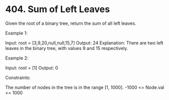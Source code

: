 # 404. Sum of Left Leaves

Given the root of a binary tree, return the sum of all left leaves.

Example 1:

Input: root = [3,9,20,null,null,15,7]
Output: 24
Explanation: There are two left leaves in the binary tree, with values 9 and 15 respectively.

Example 2:

Input: root = [1]
Output: 0
 

Constraints:

The number of nodes in the tree is in the range [1, 1000].
-1000 <= Node.val <= 1000